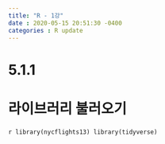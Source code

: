 ```yaml
---
title: "R - 1강"
date : 2020-05-15 20:51:30 -0400
categories : R update
---
```


# 5.1.1
# 라이브러리 불러오기
​```r
library(nycflights13)
library(tidyverse)
​```

